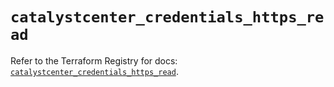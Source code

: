 # `catalystcenter_credentials_https_read`

Refer to the Terraform Registry for docs: [`catalystcenter_credentials_https_read`](https://registry.terraform.io/providers/ciscodevnet/catalystcenter/0.4.0/docs/resources/credentials_https_read).
